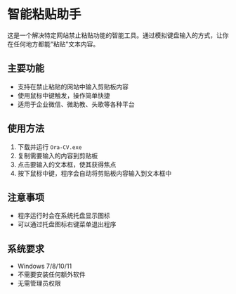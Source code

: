 # 智能粘贴助手

这是一个解决特定网站禁止粘贴功能的智能工具。通过模拟键盘输入的方式，让你在任何地方都能"粘贴"文本内容。

## 主要功能

- 支持在禁止粘贴的网站中输入剪贴板内容
- 使用鼠标中键触发，操作简单快捷
- 适用于企业微信、微助教、头歌等各种平台

## 使用方法

1. 下载并运行 `Ora-CV.exe`
2. 复制需要输入的内容到剪贴板
3. 点击要输入的文本框，使其获得焦点
4. 按下鼠标中键，程序会自动将剪贴板内容输入到文本框中

## 注意事项

- 程序运行时会在系统托盘显示图标
- 可以通过托盘图标右键菜单退出程序

## 系统要求

- Windows 7/8/10/11
- 不需要安装任何额外软件
- 无需管理员权限
